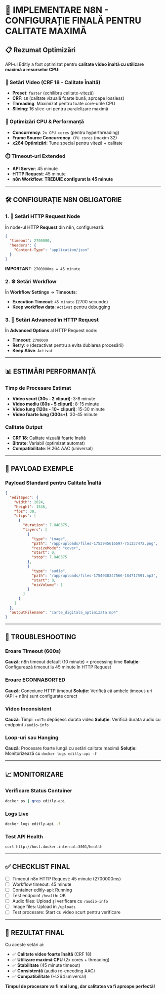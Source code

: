 # 🚀 IMPLEMENTARE N8N - CONFIGURAȚIE FINALĂ PENTRU CALITATE MAXIMĂ

## 📋 Rezumat Optimizări

API-ul Editly a fost optimizat pentru **calitate video înaltă cu utilizare maximă a resurselor CPU**:

### 🎯 Setări Video (CRF 18 - Calitate Înaltă)
- **Preset**: `faster` (echilibru calitate-viteză)
- **CRF**: `18` (calitate vizuală foarte bună, aproape lossless)
- **Threading**: Maximizat pentru toate core-urile CPU
- **Slicing**: 16 slice-uri pentru paralelizare maximă

### 🚀 Optimizări CPU & Performanță
- **Concurrency**: `2x CPU cores` (pentru hyperthreading)
- **Frame Source Concurrency**: `CPU cores` (maxim 32)
- **x264 Optimizări**: Tune special pentru viteză + calitate

### ⏱️ Timeout-uri Extended
- **API Server**: 45 minute
- **HTTP Request**: 45 minute
- **n8n Workflow**: **TREBUIE configurat la 45 minute**

---

## 🛠️ CONFIGURAȚIE N8N OBLIGATORIE

### 1. 📝 Setări HTTP Request Node

În node-ul **HTTP Request** din n8n, configurează:

```json
{
  "timeout": 2700000,
  "headers": {
    "Content-Type": "application/json"
  }
}
```

**IMPORTANT**: `2700000ms = 45 minute`

### 2. ⚙️ Setări Workflow

În **Workflow Settings** → **Timeouts**:
- **Execution Timeout**: `45 minute` (2700 secunde)
- **Keep workflow data**: `Activat` pentru debugging

### 3. 🔧 Setări Advanced în HTTP Request

În **Advanced Options** al HTTP Request node:
- **Timeout**: `2700000`
- **Retry**: `0` (dezactivat pentru a evita dublarea procesării)
- **Keep Alive**: `Activat`

---

## 📊 ESTIMĂRI PERFORMANȚĂ

### Timp de Procesare Estimat
- **Video scurt (30s - 2 clipuri)**: 3-8 minute
- **Video mediu (60s - 5 clipuri)**: 8-15 minute  
- **Video lung (120s - 10+ clipuri)**: 15-30 minute
- **Video foarte lung (300s+)**: 30-45 minute

### Calitate Output
- **CRF 18**: Calitate vizuală foarte înaltă
- **Bitrate**: Variabil (optimizat automat)
- **Compatibilitate**: H.264 AAC (universal)

---

## 🔧 PAYLOAD EXEMPLE

### Payload Standard pentru Calitate Înaltă
```json
{
  "editSpec": {
    "width": 1024,
    "height": 1536, 
    "fps": 30,
    "clips": [
      {
        "duration": 7.840375,
        "layers": [
          {
            "type": "image",
            "path": "/app/uploads/files-1753945616597-751337472.png",
            "resizeMode": "cover",
            "start": 0,
            "stop": 7.840375
          },
          {
            "type": "audio",
            "path": "/app/uploads/files-1754038347566-184717591.mp3",
            "start": 0,
            "mixVolume": 1
          }
        ]
      }
    ]
  },
  "outputFilename": "carte_digitala_optimizata.mp4"
}
```

---

## 🚨 TROUBLESHOOTING

### Eroare Timeout (600s)
**Cauză**: n8n timeout default (10 minute) < processing time
**Soluție**: Configurează timeout la 45 minute în HTTP Request

### Eroare ECONNABORTED  
**Cauză**: Conexiune HTTP timeout
**Soluție**: Verifică că ambele timeout-uri (API + n8n) sunt configurate corect

### Video Inconsistent
**Cauză**: Timpii `cutTo` depășesc durata video
**Soluție**: Verifică durata audio cu endpoint `/audio-info`

### Loop-uri sau Hanging
**Cauză**: Procesare foarte lungă cu setări calitate maximă
**Soluție**: Monitorizează cu `docker logs editly-api -f`

---

## 📈 MONITORIZARE

### Verificare Status Container
```bash
docker ps | grep editly-api
```

### Logs Live
```bash
docker logs editly-api -f
```

### Test API Health
```bash
curl http://host.docker.internal:3001/health
```

---

## ✅ CHECKLIST FINAL

- [ ] Timeout n8n HTTP Request: 45 minute (2700000ms)
- [ ] Workflow timeout: 45 minute
- [ ] Container editly-api: Running
- [ ] Test endpoint `/health`: OK
- [ ] Audio files: Upload și verificare cu `/audio-info`
- [ ] Image files: Upload în `/uploads`
- [ ] Test procesare: Start cu video scurt pentru verificare

---

## 🎯 REZULTAT FINAL

Cu aceste setări ai:
- ✅ **Calitate video foarte înaltă** (CRF 18)
- ✅ **Utilizare maximă CPU** (2x cores + threading)
- ✅ **Stabilitate** (45 minute timeout)
- ✅ **Consistență** (audio re-encoding AAC)
- ✅ **Compatibilitate** (H.264 universal)

**Timpul de procesare va fi mai lung, dar calitatea va fi aproape perfectă!**
